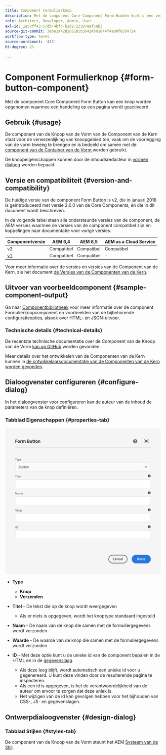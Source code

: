 ```yaml
---
title: Component Formulierknop
description: Met de component Core Component Form Hidden kunt u een verborgen veld in een formulier opnemen.
role: Architect, Developer, Admin, User
exl-id: 1e5cff43-57db-4bfc-b2d2-23307eaf5eb3
source-git-commit: 3ebe1a42d265185b36424b01844f4a00f05d4724
workflow-type: tm+mt
source-wordcount: '412'
ht-degree: 2%

---
```


# Component Formulierknop {#form-button-component}

Met de component Core Component Form Button kan een knop worden opgenomen waarmee een handeling op een pagina wordt geactiveerd.

## Gebruik {#usage}

De component van de Knoop van de Vorm van de Component van de Kern staat voor de verwezenlijking van knoopgebied toe, vaak om de voorlegging van de vorm teweeg te brengen en is bedoeld om samen met de [component van de Container van de Vorm ](form-container.md) worden gebruikt.

De knoopeigenschappen kunnen door de inhoudsredacteur in [vormen dialoog](#configure-dialog) worden bepaald.

## Versie en compatibiliteit {#version-and-compatibility}

De huidige versie van de component Form Button is v2, die in januari 2018 is geïntroduceerd met versie 2.0.0 van de Core Components, en die in dit document wordt beschreven.

In de volgende tabel staan alle ondersteunde versies van de component, de AEM versies waarmee de versies van de component compatibel zijn en koppelingen naar documentatie voor vorige versies.

| Componentversie | AEM 6,4 | AEM 6,5 | AEM as a Cloud Service |
|--- |--- |--- |---|
| v2 | Compatibel | Compatibel | Compatibel |
| [v1](/help/components/v1/form-button-v1.md) | Compatibel | Compatibel | - |

Voor meer informatie over de versies en versies van de Component van de Kern, zie het document [de Versies van de Componenten van de Kern](/help/versions.md).

## Uitvoer van voorbeeldcomponent {#sample-component-output}

Ga naar [Componentbibliotheek](https://adobe.com/go/aem_cmp_library_form_button) voor meer informatie over de component Formulierknopcomponent en voorbeelden van de bijbehorende configuratieopties, alsook over HTML- en JSON-uitvoer.

### Technische details {#technical-details}

De recentste technische documentatie over de Component van de Knoop van de Vorm [kan op GitHub](https://adobe.com/go/aem_cmp_tech_form_button_v2) worden gevonden.

Meer details over het ontwikkelen van de Componenten van de Kern kunnen in [de ontwikkelaarsdocumentatie van de Componenten van de Kern worden gevonden](/help/developing/overview.md).

## Dialoogvenster configureren {#configure-dialog}

In het dialoogvenster voor configureren kan de auteur van de inhoud de parameters van de knop definiëren.

### Tabblad Eigenschappen {#properties-tab}

![Het dialoogvenster Bewerken van component Form Button](/help/assets/form-button-edit.png)

* **Type**

   * **Knop**
   * **Verzenden**

* **Titel**  - De tekst die op de knop wordt weergegeven

   * Als er niets is opgegeven, wordt het knoptype standaard ingesteld

* **Naam**  - De naam van de knop die samen met de formuliergegevens wordt verzonden
* **Waarde**  - De waarde van de knop die samen met de formuliergegevens wordt verzonden

* **ID**  - Met deze optie kunt u de unieke id van de component bepalen in de HTML en in de  [gegevenslaag](/help/developing/data-layer/overview.md).
   * Als deze leeg blijft, wordt automatisch een unieke id voor u gegenereerd. U kunt deze vinden door de resulterende pagina te inspecteren.
   * Als een id is opgegeven, is het de verantwoordelijkheid van de auteur om ervoor te zorgen dat deze uniek is.
   * Het wijzigen van de id kan gevolgen hebben voor het bijhouden van CSS-, JS- en gegevenslagen.

## Ontwerpdialoogvenster {#design-dialog}

### Tabblad Stijlen {#styles-tab}

De component van de Knoop van de Vorm steunt het AEM [Systeem van de Stijl](/help/get-started/authoring.md#component-styling).
